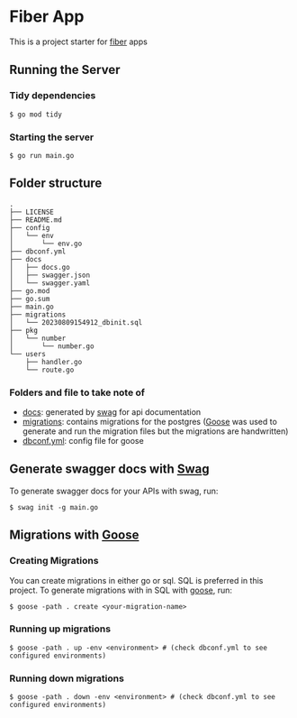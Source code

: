 # Fiber App

This is a project starter for [fiber](https://docs.gofiber.io/) apps

## Running the Server

### Tidy dependencies

```shell
$ go mod tidy
```

### Starting the server

```shell
$ go run main.go
```

## Folder structure
```shell
.
├── LICENSE
├── README.md
├── config
│   └── env
│       └── env.go
├── dbconf.yml
├── docs
│   ├── docs.go
│   ├── swagger.json
│   └── swagger.yaml
├── go.mod
├── go.sum
├── main.go
├── migrations
│   └── 20230809154912_dbinit.sql
├── pkg
│   └── number
│       └── number.go
└── users
    ├── handler.go
    └── route.go

```

### Folders and file to take note of

- [docs](./docs): generated by [swag](https://github.com/swaggo/swag) for api documentation
- [migrations](./migrations): contains migrations for the postgres ([Goose](https://bitbucket.org/liamstask/goose/src/master) was used to generate and run the migration files but the migrations are handwritten)
- [dbconf.yml](./dbconf.yml): config file for goose

## Generate swagger docs with [Swag](https://github.com/swaggo/swag)

To generate swagger docs for your APIs with swag, run:

```shell
$ swag init -g main.go
```

## Migrations with [Goose](https://bitbucket.org/liamstask/goose/src/master)

### Creating Migrations

You can create migrations in either go or sql. SQL is preferred in this project.
To generate migrations with in SQL with [goose](https://bitbucket.org/liamstask/goose/src/master), run:

```shell
$ goose -path . create <your-migration-name>
```

### Running up migrations

```shell
$ goose -path . up -env <environment> # (check dbconf.yml to see configured environments)
```

### Running down migrations

```shell
$ goose -path . down -env <environment> # (check dbconf.yml to see configured environments)
```

